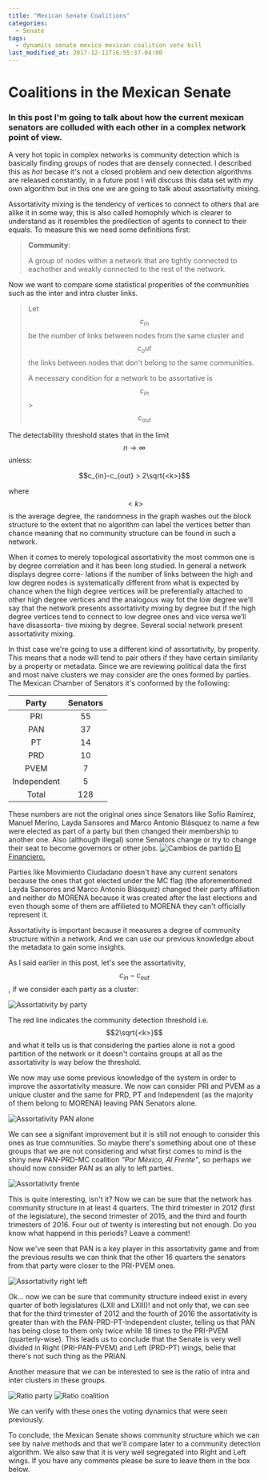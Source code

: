 ```yaml
---
title: "Mexican Senate Coalitions"
categories:
  - Senate
tags:
  - dynamics senate mexico mexican coalition vote bill
last_modified_at: 2017-12-11T16:55:37-04:00
---
```

# Coalitions in the Mexican Senate
### In this post I'm going to talk about how the current mexican senators are colluded with each other in a complex network point of view.

A very hot topic in complex networks is community detection which is basically finding groups of nodes that are densely connected. I described this
as *hot* becase it's not a closed problem and new detection algorithms are released constantly, in a future post I will discuss this data set with my own algorithm but in this one we are going to talk about assortativity mixing.

Assortativity mixing is the tendency of vertices to connect to others that are alike it in some way, this
is also called homophily which is clearer to understand as it resembles the predilection of agents to connect to their equals.
To measure this we need some definitions first:

> **Community**:
>
> A group of nodes within a network that are tightly connected to eachother and weakly connected to the rest of the network.

Now we want to compare some statistical properities of the communities such as the inter and intra cluster links.
> Let $$c_{in}$$ be the number of links between nodes from the same cluster and $$c{_out}$$ the links between nodes that
don't belong to the same communities.
>
> A necessary condition for a network to be assortative is $$c_{in}$$ > $$c_{out}$$

The detectability threshold states that in the limit $$n \rightarrow \infty$$
unless:

$$c_{in}-c_{out} > 2\sqrt{<k>}$$

where $$<k>$$ is the average degree, the randomness in the graph washes out the block structure to the extent that no algorithm can label the vertices
better than chance meaning that no community structure can be found in such a network.

When it comes to merely topological assortativity the most common one is by degree
correlation and it has been long studied. In general a network displays degree corre-
lations if the number of links between the high and low degree nodes is systematically
different from what is expected by chance when the high degree vertices will be
preferentially attached to other high degree vertices and the analogous way fot the low
degree we’ll say that the network presents assortativity mixing by degree but if the high
degree vertices tend to connect to low degree ones and vice versa we’ll have disassorta-
tive mixing by degree. Several social network present assortativity mixing.

In thist case we're going to use a different kind of assortativity, by properity. This means that
a node will tend to pair others if they have certain similarity by a property or metadata.
Since we are reviewing political data the first and most naive clusters we may consider are the ones
formed by parties.
The Mexican Chamber of Senators it's conformed by the following:

| Party | Senators |
|:----:|:-----:|
| PRI | 55 |
| PAN | 37 |
| PT | 14 |
| PRD | 10 |
| PVEM | 7 |
| Independent | 5 |
| Total | 128 |

These numbers are not the original ones since Senators like Sofío Ramírez, Manuel Merino, Layda Sansores and Marco Antonio Blásquez
to name a few were elected as part of a party but then changed their membership to another one. Also (although illegal) some Senators
change or try to change their seat to become governors or other jobs.
<img src="/assets/images/senadores-1.png" alt="Cambios de partido">
[El Financiero.](http://www.elfinanciero.com.mx/nacional/en-anos-senadores-cambian-hasta-veces-de-partido.html)

Parties like Movimiento Ciudadano doesn't have any current senators because the ones that got elected
under the MC flag (the aforementioned Layda Sansores and Marco Antonio Blásquez) changed their party affiliation
and neither do MORENA because it was created after the last elections and even though some of them are affilieted to
MORENA they can't officially represent it.

Assortativity is important because it measures a degree of community structure within a network. And we can use our previous knowledge
about the metadata to gain some insights.

As I said earlier in this post, let's see the assortativity, $$c_{in}-c_{out}$$, if we consider each party as a cluster:

<img src="/assets/images/assortativity_party.png" alt="Assortativity by party">

The red line indicates the community detection threshold i.e. $$2\sqrt{<k>}$$ and what it tells us is that considering
the parties alone is not a good partition of the network or it doesn't contains groups at all as the assortativity is
way below the threshold.

We now may use some previous knowledge of the system in order to improve the assortativity measure. We now can consider PRI and PVEM
as a unique cluster and the same for PRD, PT and Independent (as the majority of them belong to MORENA) leaving PAN Senators alone.

<img src="/assets/images/assortativity_pripvem-pan-izq.png" alt="Assortativity PAN alone">

We can see a signifant improvement but it is still not enough to consider this ones as true communities. So maybe there's something
about one of these groups that we are not considering and what first comes to mind is the shiny new PAN-PRD-MC coalition *"Por México,
Al Frente"*, so perhaps we should now consider PAN as an ally to left parties.

<img src="/assets/images/assortativity_pripvem-panizq.png" alt="Assortativity frente">

This is quite interesting, isn't it? Now we can be sure that the network has community structure in at least 4 quarters. The third trimester
in 2012 (first of the legislature), the second trimester of 2015, and the third and fourth trimesters of 2016. Four out of twenty is interesting but
not enough.
Do you know what happend in this periods?
Leave a comment!

Now we've seen that PAN is a key player in this assortativity game and from the previous results we can think that the other 16 quarters the
senators from that party were closer to the PRI-PVEM ones.

<img src="/assets/images/assortativity_right-left.png" alt="Assortativity right left">

Ok... now we can be sure that community structure indeed exist in every quarter of both legislatures (LXII and LXIII)! and not only that,
we can see that for the third trimester of 2012 and the fourth of 2016 the assortativity is greater than with the PAN-PRD-PT-Independent cluster,
telling us that PAN has being close to them only twice while 18 times to the PRI-PVEM (quarterly-wise). This leads us to conclude that
the Senate is very well divided in Right (PRI-PAN-PVEM) and Left (PRD-PT) wings, belie that there's not such thing as the PRIAN.

Another measure that we can be interested to see is the ratio of intra and inter clusters in these groups.

<img src="/assets/images/todos_ratio.png" alt="Ratio party">

<img src="/assets/images/todos_coaliciones_ratio.png" alt="Ratio coalition">

We can verify with these ones the voting dynamics that were seen previously.

To conclude, the Mexican Senate shows community structure which we can see by naive methods and that we'll compare
later to a community detection algorithm. We also saw that it is very well segregated into Right and Left wings.
If you have any comments please be sure to leave them in the box below.
